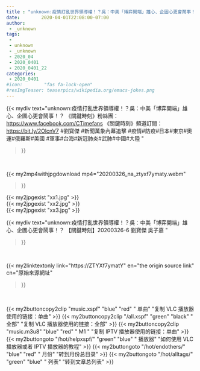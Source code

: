 ```yaml
---
title : "unknown:疫情打亂世界領導權！？吳：中美「博弈開端」雄心、企圖心更會鬧事！？ 【關鍵時刻】20200326-6 劉寶傑 吳子嘉 "
date:        2020-04-01T22:08:00-07:00
author:
 - _unknown
tags:
 - 
 - unknown
 - _unknown
 - 2020_04
 - 2020_0401
 - 2020_0401_22
categories:
 - 2020_0401
#icon:        "fas fa-lock-open"
#resImgTeaser: teaserpics/wikipedia.org/emacs-jokes.png
---
```







{{< mydiv text="unknown:疫情打亂世界領導權！？吳：中美「博弈開端」雄心、企圖心更會鬧事！？  《關鍵時刻》粉絲團：https://www.facebook.com/CTimefans 《關鍵時刻》頻道訂閱：https://bit.ly/2OlcnV7  #劉寶傑 #新聞萬象內幕追擊 #疫情#防疫#日本#東京#奧運#俄羅斯#美國 #軍事#台海#新冠肺炎#武肺#中國#大陸 "
>}}
<br>


{{< my2mp4withjpgdownload mp4="20200326_na_ztyxf7ymaty.webm"
>}}

{{< my2jpgexist "xx1.jpg" >}}<br>
{{< my2jpgexist "xx2.jpg" >}}<br>
{{< my2jpgexist "xx3.jpg" >}}<br>



{{< mydiv text="unknown:疫情打亂世界領導權！？吳：中美「博弈開端」雄心、企圖心更會鬧事！？ 【關鍵時刻】20200326-6 劉寶傑 吳子嘉 "
>}}
<br>

{{< my2linktextonly link="https://ZTYXf7ymatY"
en="the origin source link" cn="原始來源網址"
>}}


<br>


{{< my2buttoncopy2clip "music.xspf"        "blue"   "red"    " 单曲"  "复制 VLC 播放器使用的链接：单曲" >}} {{< my2buttoncopy2clip "/all.xspf"         "green"  "black"  " 全部"  "复制 VLC 播放器使用的链接：全部" >}} {{< my2buttoncopy2clip "music.m3u8"        "blue"   "red"    " M1 "    "复制 IPTV 播放器使用的链接：单曲" >}} {{< my2buttongoto      "/hot/helpxspf/"    "green"  "blue"   " 播放器" "如何使用 VLC 播放器或者 IPTV 播放器的教程" >}} {{< my2buttongoto      "/hot/endothers/"   "blue"   "red"    " 月份"   "转到月份总目录" >}} {{< my2buttongoto      "/hot/alltags/"     "green"  "blue"   " 列表"   "转到文章总列表" >}} 
